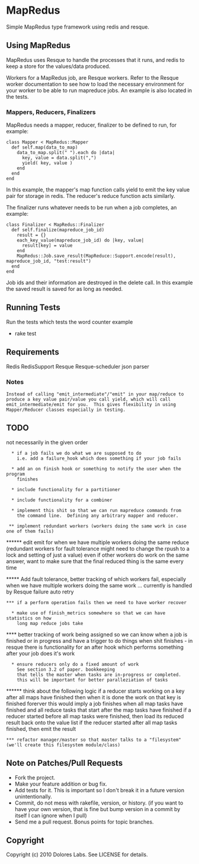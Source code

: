 MapRedus
=========

Simple MapRedus type framework using redis and resque.

Using MapRedus
---------------

MapRedus uses Resque to handle the processes that it runs,
and redis to keep a store for the values/data produced.

Workers for a MapRedus job, are Resque workers.  Refer to the
Resque worker documentation to see how to load the necessary
environment for your worker to be able to run mapreduce jobs.
An example is also located in the tests.

### Mappers, Reducers, Finalizers
MapRedus needs a mapper, reducer, finalizer to be defined to run, for example:

    class Mapper < MapRedus::Mapper
      def self.map(data_to_map)
        data_to_map.split(" ").each do |data|
          key, value = data.split(",")
          yield( key, value )
        end
      end
    end

In this example, the mapper's map function calls yield to emit the key value pair
for storage in redis.  The reducer's reduce function acts similarly.

The finalizer runs whatever needs to be run when a job completes, an example:

    class Finalizer < MapRedus::Finalizer
      def self.finalize(mapreduce_job_id)
        result = {}
        each_key_value(mapreduce_job_id) do |key, value|
          result[key] = value
        end
        MapRedus::Job.save_result(MapReduce::Support.encode(result), mapreduce_job_id, "test:result")
      end
    end

Job ids and their information are destroyed in the delete call.  In this example
the saved result is saved for as long as needed.

Running Tests
-------------
Run the tests which tests the word counter example
* rake test

Requirements
------------
  Redis
  RedisSupport
  Resque
  Resque-scheduler
  json parser

### Notes
    Instead of calling "emit_intermediate"/"emit" in your map/reduce to
    produce a key value pair/value you call yield, which will call
    emit_intermediate/emit for you.  This gives flexibility in using
    Mapper/Reducer classes especially in testing.

TODO
----
not necessarily in the given order

      * if a job fails we do what we are supposed to do
        i.e. add a failure_hook which does something if your job fails

      * add an on finish hook or something to notify the user when the program
        finishes

      * include functionality for a partitioner

      * include functionality for a combiner 

      * implement this shit so that we can run mapreduce commands from
        the command line.  Defining any arbitrary mapper and reducer.

     ** implement redundant workers (workers doing the same work in case one of them fails)

 ****** edit emit for when we have multiple workers doing the same reduce
        (redundant workers for fault tolerance might need to change
        the rpush to a lock and setting of just a value)
        even if other workers do work on the same answer, want to make sure
        that the final reduced thing is the same every time

  ***** Add fault tolerance, better tracking of which workers fail, especially
        when we have multiple workers doing the same work
        ... currently is handled by Resque failure auto retry

    *** if a perform operation fails then we need to have worker recover

      * make use of finish_metrics somewhere so that we can have statistics on how
        long map reduce jobs take

   **** better tracking of work being assigned so we can know when a job is finished
        or in progress and have a trigger to do things when shit finishes
        - in resque there is functionality for an after hook
          which performs something after your job does it's work

      * ensure reducers only do a fixed amount of work
        See section 3.2 of paper. bookkeeping
        that tells the master when tasks are in-progress or completed.
        this will be important for better paralleziation of tasks

 ****** think about the following logic
        if a reducer starts working on a key after all maps have finished
          then when it is done the work on that key is finished forerver
        this would imply a job finishes when all map tasks have finished
          and all reduce tasks that start after the map tasks have finished
        if a reducer started before all map tasks were finished, then
          load its reduced result back onto the value list
        if the reducer started after all map tasks finished, then emit
          the result

    *** refactor manager/master so that master talks to a "filesystem" (we'll create this filesystem module/class)

Note on Patches/Pull Requests
-----------------------------
 
* Fork the project.
* Make your feature addition or bug fix.
* Add tests for it. This is important so I don't break it in a
  future version unintentionally.
* Commit, do not mess with rakefile, version, or history.
	(if you want to have your own version, that is fine but bump version in a commit by itself I can ignore when I pull)
* Send me a pull request. Bonus points for topic branches.
    
## Copyright
Copyright (c) 2010 Dolores Labs. See LICENSE for details.
